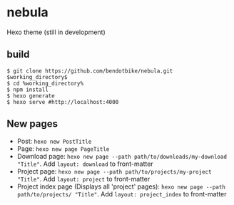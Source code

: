 # nebula
Hexo theme  (still in development)

## build
```
$ git clone https://github.com/bendotbike/nebula.git $working_directory$
$ cd %working_directory%
$ npm install
$ hexo generate
$ hexo serve #http://localhost:4000
```

## New pages
- Post: ```hexo new PostTitle```
- Page: ```hexo new page PageTitle```
- Download page: ```hexo new page --path path/to/downloads/my-download "Title"```. Add ```layout: download``` to front-matter
- Project page: ```hexo new page --path path/to/projects/my-project "Title"```. Add ```layout: project``` to front-matter
- Project index page (Displays all 'project' pages): ```hexo new page --path path/to/projects/ "Title"```. Add ```layout: project_index``` to front-matter
